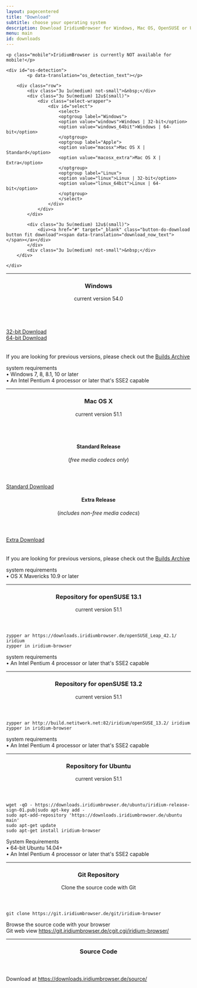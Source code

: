 ```yaml
---
layout: pagecentered
title: "Download"
subtitle: choose your operating system
description: Download IridiumBrowser for Windows, Mac OS, OpenSUSE or Ubuntu
menu: main
id: downloads
---
```


<div class="post-content">
	<p><script>var download_translations={'os_detection_text':'You are running <h3 class="ua-os-name"></h3> If you are looking for a different version or if you are on another platform, please choose from the list below.','download_now_text':'Download now'};</script></p>
	<script>var downloads={"urls":{"macosx":"https://downloads.iridiumbrowser.de/macosx/iridium_browser_osx_latest.dmg","macosx_extra":"https://downloads.iridiumbrowser.de/macosx/iridium_browser_extra_osx_latest.dmg","windows":"https://downloads.iridiumbrowser.de/windows/iridiumbrowser-latest-x86.msi","windows_64bit":"https://downloads.iridiumbrowser.de/windows/iridiumbrowser-latest-x64.msi","linux":"https://spreed.me/download/spreedme-desktop-latest-linux-ia32.tar.gz","linux_64bit":"https://spreed.me/download/spreedme-desktop-latest-linux-x64.tar.gz"}};</script>

	<p class="mobile">IridiumBrowser is currently NOT available for mobile!</p>

	<div id="os-detection">
			<p data-translation="os_detection_text"></p>

		<div class="row">
			<div class="3u 1u(medium) not-small">&nbsp;</div>
			<div class="3u 5u(medium) 12u$(small)">
				<div class="select-wrapper">
					<div id="select">
						<select>
						<optgroup label="Windows">
						<option value="windows">Windows | 32-bit</option>
						<option value="windows_64bit">Windows | 64-bit</option>
						</optgroup>
						<optgroup label="Apple">
						<option value="macosx">Mac OS X | Standard</option>
						<option value="macosx_extra">Mac OS X | Extra</option>
						</optgroup>
						<optgroup label="Linux">
						<option value="linux">Linux | 32-bit</option>
						<option value="linux_64bit">Linux | 64-bit</option>
						</optgroup>
						</select>
					</div>
				</div>
			</div>
			
			<div class="3u 5u(medium) 12u$(small)">
				<div><a href="#" target="_blank" class="button-do-download button fit download"><span data-translation="download_now_text"></span></a></div>
			</div>
			<div class="3u 1u(medium) not-small">&nbsp;</div>
		</div>
		
	</div>
</div>

<script>(function($){$(function(){$('[data-translation]').each(function(index,node){var $node=$(node);var translation_key=$node.attr("data-translation");var translation=download_translations[translation_key];if(translation){$node.html(translation);}});var os_maps={"CentOS":"Linux","Fedora":"Linux","Debian":"Linux","DragonFly":"Linux","Gentoo":"Linux","Linux":"Linux","Mandriva":"Linux","Mint":"Linux","RedHat":"Linux","Slackware":"Linux","SUSE":"Linux","Ubuntu":"Linux","VectorLinux":"Linux",};for(var map_key in os_maps){if(os_maps.hasOwnProperty(map_key)){var map_value=os_maps[map_key];delete os_maps[map_key];var map_key_clean=map_key.toLowerCase().replace(/ /g,"");os_maps[map_key_clean]=map_value;}}
var $detection=$("#os-detection");var parser=new UAParser();var result=parser.getResult();var is_64_bit=(function(){if(result.cpu&&result.cpu.architecture&&result.cpu.architecture.indexOf("64")!==-1){return true;}
return false;})();var os_name=result.os.name;if(os_name){var os_name_clean=os_name.toLowerCase().replace(/ /g,"");var found_in_maps=os_maps[os_name_clean];if(found_in_maps){os_name=found_in_maps;os_name_clean=os_name.toLowerCase().replace(/ /g,"");}
var $select=$detection.find("#select select");$detection.find("#select").append($select);if($select.find('option[value="'+os_name_clean+'"]').length>0){$(".button-do-download").click(function(e){var $this=$(this);var $option=$select.find('option:selected');var value=$option.attr("value");var url=downloads.urls[value];if(!url){e.preventDefault();return;}
$this.attr("href",url);});if(is_64_bit&&$select.find('option[value="'+os_name_clean+'_64bit"]').length>0){os_name+=" | 64-bit";os_name_clean+="_64bit";}
$detection.find(".ua-os-name").text(os_name);$select.val(os_name_clean);$detection.show();}}});})(jQuery);</script>

<hr>
 
<div class="icon dl fa-windows"></div>
<header>
	<h3>Windows</h3>
	<p>current version 54.0</p>
</header>
<div class="row">
	<div class="3u 2u(large) 1u(medium) not-small">&nbsp;</div>
	<div class="3u 4u(large) 5u(medium) 12u$(small) align-center"><a class="button small fit download icon fa-download" href="https://downloads.iridiumbrowser.de/windows/iridiumbrowser-latest-x86.msi" title="download 32-bit Version">32-bit Download</a></div>
	<div class="3u 4u(large) 5u(medium) 12u$(small) align-center"><a class="button small fit download icon fa-download" href="https://downloads.iridiumbrowser.de/windows/iridiumbrowser-latest-x64.msi" title="download 64-bit Version">64-bit Download</a></div>
	<div class="3u 2u(large) 1u(medium) not-small">&nbsp;</div>
</div>
<br/>
If you are looking for previous versions, please check out the <a href="https://downloads.iridiumbrowser.de/windows/" target="_blank">Builds Archive</a><br/>

<p>system requirements<br/>
&#8226; Windows 7, 8, 8.1, 10 or later<br/>
&#8226; An Intel Pentium 4 processor or later that's SSE2 capable</p>
  
<hr>

<div class="icon dl fa-apple"></div>
<header>
	<h3>Mac OS X</h3>
	<p>current version 51.1</p>
</header>
<div class="row" style="margin-top: -1.5em;">
	<div class="3u 2u(large) 1u(medium) not-small">&nbsp;</div>
	<div class="3u 4u(large) 5u(medium) 12u$(small) align-center"><header>
		<h4>Standard Release</h4>
		<p>(<em>free media codecs only</em>)</p>
	</header>
		<a class="button small fit download icon fa-download" href="https://downloads.iridiumbrowser.de/macosx/51.1.0/iridium_browser_51.1.0_osx_x64.dmg" title="download Standard Release">Standard Download</a></div>
	<div class="3u 4u(large) 5u(medium) 12u$(small) align-center"><header>
		<h4>Extra Release</h4>
		<p>(<em>includes non-free media codecs</em>)</p>
	</header>
		<a class="button small fit download icon fa-download" href="https://downloads.iridiumbrowser.de/macosx/51.1.0/iridium_browser_extra_51.1.0_osx_x64.dmg" title="download Extra Release">Extra Download</a></div>
	<div class="3u 2u(large) 1u(medium) not-small">&nbsp;</div>
</div>
<br>
If you are looking for previous versions, please check out the <a href="https://downloads.iridiumbrowser.de/macosx/" target="_blank">Builds Archive</a><br/>
  
<p>system requirements<br/>
&#8226; OS X Mavericks 10.9 or later</p>
   
<hr>
  
<div class="icon dl fa-database"></div>
<header>
	<h3>Repository for openSUSE 13.1</h3>
	<p>current version 51.1</p>
</header>

	zypper ar https://downloads.iridiumbrowser.de/openSUSE_Leap_42.1/ iridium
	zypper in iridium-browser
     
<p>system requirements<br/>
&#8226; An Intel Pentium 4 processor or later that's SSE2 capable</p>
     
<hr> 
  
<div class="icon dl fa-database"></div>
<header>
	<h3>Repository for openSUSE 13.2</h3>
	<p>current version 51.1</p>
</header>

	zypper ar http://build.netitwork.net:82/iridium/openSUSE_13.2/ iridium  
	zypper in iridium-browser
    
<p>system requirements<br/>
&#8226; An Intel Pentium 4 processor or later that's SSE2 capable</p>
     
<hr>
  
<div class="icon dl fa-linux"></div> 
<header>
	<h3>Repository for Ubuntu</h3>
	<p>current version 51.1</p>
</header>

    wget -qO - https://downloads.iridiumbrowser.de/ubuntu/iridium-release-sign-01.pub|sudo apt-key add -
    sudo apt-add-repository 'https://downloads.iridiumbrowser.de/ubuntu main'
    sudo apt-get update
    sudo apt-get install iridium-browser
     
<p>System Requirements<br/>
&#8226; 64-bit Ubuntu 14.04+<br/>
&#8226; An Intel Pentium 4 processor or later that's SSE2 capable</p>
     
<hr>
  
<div class="icon dl fa-github"></div>
<header>
	<h3>Git Repository</h3>
	<p>Clone the source code with Git</p>
</header>

    git clone https://git.iridiumbrowser.de/git/iridium-browser

<p>Browse the source code with your browser<br/>
Git web view <a href="https://git.iridiumbrowser.de/cgit.cgi/iridium-browser/" target="_blank">https://git.iridiumbrowser.de/cgit.cgi/iridium-browser/</a></p>
  
<hr>
  
<div class="icon dl fa-code"></div>
<header>
<h3>Source Code</h3>
</header>
<p>Download at <a href="https://downloads.iridiumbrowser.de/source/" target="_blank">https://downloads.iridiumbrowser.de/source/</a></p>

